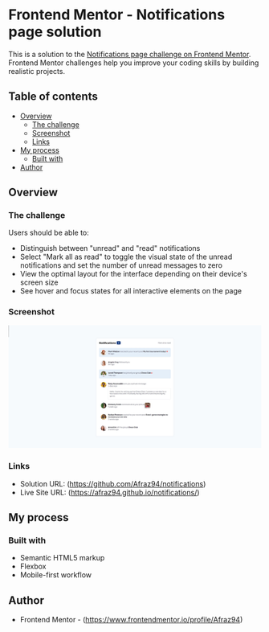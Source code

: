 # Frontend Mentor - Notifications page solution

This is a solution to the [Notifications page challenge on Frontend Mentor](https://www.frontendmentor.io/challenges/notifications-page-DqK5QAmKbC). Frontend Mentor challenges help you improve your coding skills by building realistic projects. 

## Table of contents

- [Overview](#overview)
  - [The challenge](#the-challenge)
  - [Screenshot](#screenshot)
  - [Links](#links)
- [My process](#my-process)
  - [Built with](#built-with)
- [Author](#author)

## Overview

### The challenge

Users should be able to:

- Distinguish between "unread" and "read" notifications
- Select "Mark all as read" to toggle the visual state of the unread notifications and set the number of unread messages to zero
- View the optimal layout for the interface depending on their device's screen size
- See hover and focus states for all interactive elements on the page

### Screenshot

![notifications-page](https://github.com/Afraz94/notifications/blob/main/notifications-screenshot.jpg)

### Links

- Solution URL: (https://github.com/Afraz94/notifications)
- Live Site URL: (https://afraz94.github.io/notifications/)

## My process

### Built with

- Semantic HTML5 markup
- Flexbox
- Mobile-first workflow

## Author

- Frontend Mentor - (https://www.frontendmentor.io/profile/Afraz94)